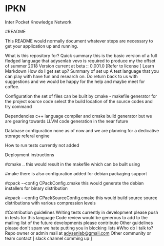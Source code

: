 # IPKN
Inter Pocket Knowledge Network

#README


This README would normally document whatever steps are necessary to get your application up and running.

What is this repository for?
Quick summary this is the basic version of a full fledged language that adysenlab vevo is required to produce my the offset of summer 2018
Version current at beta :: 0.001.0 [Refer to license ]
Learn Markdown
How do I get set up?
Summary of set up A test language that you can play with have fun and research on. Do return back to us with suggestions and we would be happy for the help and maybe meet for coffee.

Configuration the set of files can be built by cmake - makefile generator for the project source code select the build location of the source codes and try command

Dependencies c++ language compiler and cmake build generator but we are gearing towards LLVM code generation in the near future

Database configuration none as of now and we are planning for a dedicative storage referal engine

How to run tests currently not added

Deployment instructions

#cmake ..
this would result in the makefile which can be built using

#make
there is also configuration added for debian packaging support

#cpack --config CPackConfig.cmake
this would generate the debian installers for binary distribution

#cpack --config CPackSourceConfig.cmake
this would build source source distributions with various compression levels

#Contribution guidelines
Writing tests currently in development please push in tests for this language
Code review would be generous to add to the mailing list of the future developments please contribute
Other guidelines please don't spam we hate putting you in blocking lists
#Who do I talk to?
Repo owner or admin mail at adysenlab@gmail.com
Other community or team contact [ slack channel comming up ]